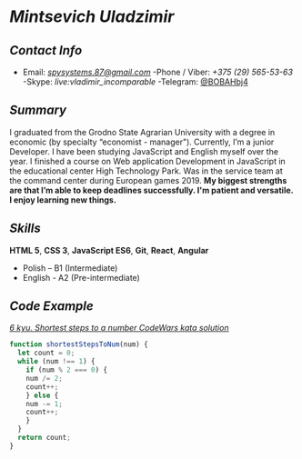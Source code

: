 # *Mintsevich Uladzimir*

## *Contact Info*

- Email: *spysystems.87@gmail.com*
-Phone / Viber: *+375 (29) 565-53-63*
-Skype: *live:vladimir_incomparable*
-Telegram: [@BOBAHbj4](https://t.me/BOBAHbj4)

## *Summary*

I graduated from the Grodno State Agrarian University with a degree in economic (by specialty “economist - manager"). Currently, I’m a junior Developer. I have been studying JavaScript and English myself
over the year. I finished a course on Web application Development in JavaScript in the educational center High Technology Park. Was in the service team at the command center during European games 2019.
**My biggest strengths are that I’m able to keep deadlines successfully. I'm patient and versatile. I enjoy learning new things.**

## *Skills*

**HTML 5**, **CSS 3**, **JavaScript ES6**, **Git**, **React**, **Angular**
- Polish – B1 (Intermediate)
- English - A2 (Pre-intermediate)

## *Code Example*

[*6 kyu. Shortest steps to a number CodeWars kata solution*](https://www.codewars.com/kata/5cd4aec6abc7260028dcd942)

```javascript
function shortestStepsToNum(num) {
  let count = 0;
  while (num !== 1) {
    if (num % 2 === 0) {
    num /= 2;
    count++;
    } else {
    num -= 1;
    count++;
    }
  }
  return count;
}
```

